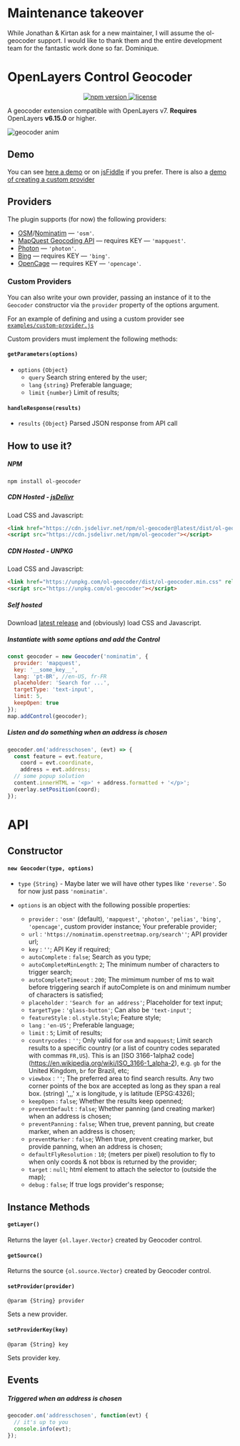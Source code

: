 # Maintenance takeover
While Jonathan & Kirtan ask for a new maintainer, I will assume the ol-geocoder support.
I would like to thank them and the entire development team for the fantastic work done so far.
Dominique.

# OpenLayers Control Geocoder
<p align="center">
  <a href="https://www.npmjs.com/package/ol-geocoder">
    <img src="https://img.shields.io/npm/v/ol-geocoder.svg"
      alt="npm version">
  </a>
  <a href="https://github.com/Dominique92/ol-geocoder/blob/master/LICENSE">
    <img src="https://img.shields.io/npm/l/ol-geocoder.svg"
      alt="license">
  </a>
</p>

A geocoder extension compatible with OpenLayers v7. **Requires** OpenLayers **v6.15.0** or higher.

![geocoder anim](https://raw.githubusercontent.com/Dominique92/ol-geocoder/screenshots/images/anim.gif)
## Demo
You can see [here a demo](http://rawgit.com/jonataswalker/ol-geocoder/master/examples/control-nominatim.html) or on [jsFiddle](http://jsfiddle.net/jonataswalker/c4qv9afb/) if you prefer. There is also a [demo of creating a custom provider](http://rawgit.com/jonataswalker/ol-geocoder/master/examples/custom-provider.html)

## Providers
The plugin supports (for now) the following providers:

* [OSM](https://www.openstreetmap.org/)/[Nominatim](https://nominatim.org/) &mdash; `'osm'`.
* [MapQuest Geocoding API](https://developer.mapquest.com/documentation/geocoding-api/) &mdash; requires KEY  &mdash; `'mapquest'`.
* [Photon](https://photon.komoot.io/)  &mdash; `'photon'`.
* [Bing](https://docs.microsoft.com/en-us/bingmaps/rest-services/) &mdash; requires KEY  &mdash; `'bing'`.
* [OpenCage](https://opencagedata.com/) &mdash; requires KEY  &mdash; `'opencage'`.

### Custom Providers
You can also write your own provider, passing an instance of it to the `Geocoder` constructor via the `provider` property of the options argument.

For an example of defining and using a custom provider see [`examples/custom-provider.js`](examples/custom-provider.js)

Custom providers must implement the following methods:

#### `getParameters(options)`

* `options` `{Object}`
    * `query` Search string entered by the user;
    * `lang` `{string}` Preferable language;
    * `limit` `{number}` Limit of results;

#### `handleResponse(results)`

* `results` `{Object}` Parsed JSON response from API call

## How to use it?

##### NPM
`npm install ol-geocoder`

##### CDN Hosted - [jsDelivr](https://www.jsdelivr.com/package/npm/ol-geocoder)
Load CSS and Javascript:
```HTML
<link href="https://cdn.jsdelivr.net/npm/ol-geocoder@latest/dist/ol-geocoder.min.css" rel="stylesheet">
<script src="https://cdn.jsdelivr.net/npm/ol-geocoder"></script>
```

##### CDN Hosted - UNPKG
Load CSS and Javascript:
```HTML
<link href="https://unpkg.com/ol-geocoder/dist/ol-geocoder.min.css" rel="stylesheet">
<script src="https://unpkg.com/ol-geocoder"></script>
```

##### Self hosted
Download [latest release](https://github.com/Dominique92/ol-geocoder/releases/latest) and (obviously) load CSS and Javascript.

##### Instantiate with some options and add the Control
```javascript
const geocoder = new Geocoder('nominatim', {
  provider: 'mapquest',
  key: '__some_key__',
  lang: 'pt-BR', //en-US, fr-FR
  placeholder: 'Search for ...',
  targetType: 'text-input',
  limit: 5,
  keepOpen: true
});
map.addControl(geocoder);
```

##### Listen and do something when an address is chosen
```javascript
geocoder.on('addresschosen', (evt) => {
  const feature = evt.feature,
    coord = evt.coordinate,
    address = evt.address;
  // some popup solution
  content.innerHTML = '<p>' + address.formatted + '</p>';
  overlay.setPosition(coord);
});
```

# API

## Constructor

#### `new Geocoder(type, options)`

- `type` `{String}` - Maybe later we will have other types like `'reverse'`. So for now just pass `'nominatim'`.

- `options` is an object with the following possible properties:
  * `provider`             : `'osm'` (default), `'mapquest'`, `'photon'`, `'pelias'`, `'bing'`, `'opencage'`, custom provider instance; Your preferable provider;
  * `url`                  : `'https://nominatim.openstreetmap.org/search''`; API provider url;
  * `key`                  : `''`; API Key if required;
  * `autoComplete`         : `false`; Search as you type;
  * `autoCompleteMinLength`: `2`; The minimum number of characters to trigger search;
  * `autoCompleteTimeout`  : `200`; The mimimum number of ms to wait before triggering search if autoComplete is on and minimum number of characters is satisfied;
  * `placeholder`          : `'Search for an address'`; Placeholder for text input;
  * `targetType`           : `'glass-button'`; Can also be `'text-input'`;
  * `featureStyle`         : `ol.style.Style`; Feature style;
  * `lang`                 : `'en-US'`; Preferable language;
  * `limit`                : `5`; Limit of results;
  * `countrycodes`         : `''`; Only valid for `osm` and `mapquest`; Limit search results to a specific country (or a list of country codes separated with commas `FR,US`). This is an [ISO 3166-1alpha2 code] (https://en.wikipedia.org/wiki/ISO_3166-1_alpha-2), e.g. `gb` for the United Kingdom, `br` for Brazil, etc;
  * `viewbox`              : `''`; The preferred area to find search results. Any two corner points of the box are accepted as long as they span a real box. (string) '<x1>,<y1>,<x2>,<y2>' x is longitude, y is latitude (EPSG:4326);
  * `keepOpen`             : `false`; Whether the results keep openned;
  * `preventDefault`       : `false`; Whether panning (and creating marker) when an address is chosen;
  * `preventPanning`       : `false`; When true, prevent panning, but create marker, when an address is chosen;
  * `preventMarker`        : `false`; When true, prevent creating marker, but provide panning, when an address is chosen;
  * `defaultFlyResolution` : `10`; (meters per pixel) resolution to fly to when only coords & not bbox is returned by the provider;
  * `target`               : `null`; html element to attach the selector to (outside the map);
  * `debug`                : `false`; If true logs provider's response;

## Instance Methods

#### `getLayer()`
Returns the layer `{ol.layer.Vector}` created by Geocoder control.

#### `getSource()`
Returns the source `{ol.source.Vector}` created by Geocoder control.

#### `setProvider(provider)`

`@param {String} provider`

Sets a new provider.

#### `setProviderKey(key)`

`@param {String} key`

Sets provider key.

## Events

##### Triggered when an address is chosen
```javascript
geocoder.on('addresschosen', function(evt) {
  // it's up to you
  console.info(evt);
});
```
